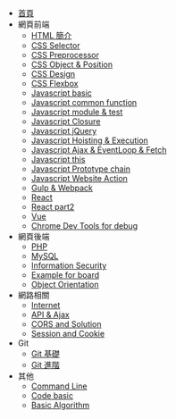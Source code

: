 - [首頁](/)
- 網頁前端
  - [HTML 簡介](/website/frontend/html)
  - [CSS Selector](/website/frontend/css_selector)
  - [CSS Preprocessor](/website/frontend/css_preprocessor)
  - [CSS Object & Position](/website/frontend/css_objec_n_position)
  - [CSS Design](/website/frontend/css_design)
  - [CSS Flexbox](/website/frontend/css_flexbox)
  - [Javascript basic](/website/frontend/js/basic)
  - [Javascript common function](/website/frontend/js/method)
  - [Javascript module & test](/website/frontend/js/module_n_test)
  - [Javascript Closure](/website/frontend/js/closure)
  - [Javascript jQuery](/website/frontend/js/jQuery)
  - [Javascript Hoisting & Execution](/website/frontend/js/hoisting_n_execute)
  - [Javascript Ajax & EventLoop & Fetch](/website/frontend/js/ajax_eventloop_fetch)
  - [Javascript this](/website/frontend/js/this)
  - [Javascript Prototype chain](/website/frontend/js/prototype_chain)
  - [Javascript Website Action](/website/frontend/js/website)
  - [Gulp & Webpack](/website/frontend/gulp_n_webpack)
  - [React](/website/frontend/react)
  - [React part2](/website/frontend/react_part2)
  - [Vue](/website/frontend/vue)
  - [Chrome Dev Tools for debug](/website/frontend/chrome_dev_tools)
- 網頁後端
  - [PHP](/website/backend/php)
  - [MySQL](/website/backend/mysql)
  - [Information Security](/website/backend/information_security)
  - [Example for board](/website/backend/board)
  - [Object Orientation](/website/backend/object_orientation)
- 網路相關
  - [Internet](/website/web/internet)
  - [API & Ajax](/website/web/api_n_ajax)
  - [CORS and Solution](/website/web/cors)
  - [Session and Cookie]()
- Git 
  - [Git 基礎](/cs/git_basic)
  - [Git 進階](/cs/git_advanced)
- 其他
  - [Command Line](/other/command_line)
  - [Code basic](/other/code_basic)
  - [Basic Algorithm](/other/basic_algorithm)
